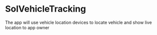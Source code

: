 # SolVehicleTracking
The app will use vehicle location devices to locate vehicle
and show live location to app owner
